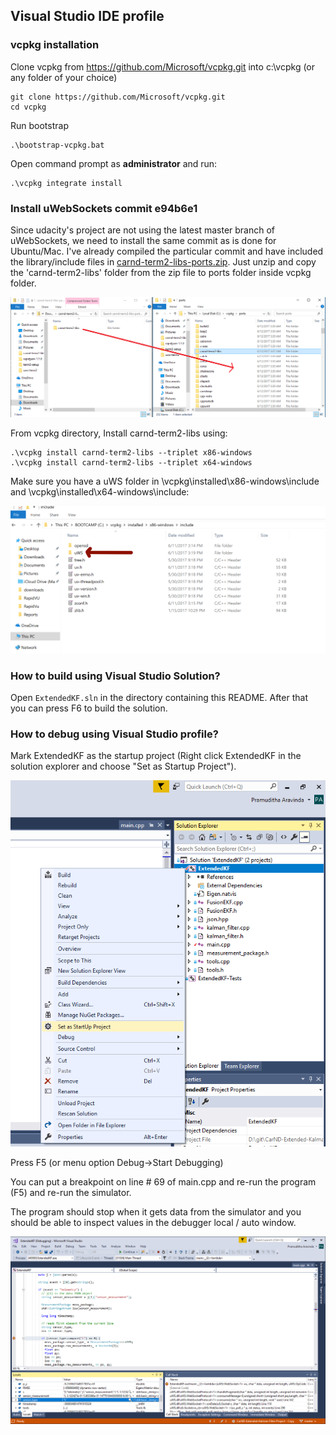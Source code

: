 ## Visual Studio IDE profile

[//]: # (Image References)
[copy_to_ports]: ./images/copy_to_ports.png
[uws_include]: ./images/uws_include.png
[startup]: ./images/startup.png
[debug]: ./images/debug.png

### vcpkg installation

Clone vcpkg from https://github.com/Microsoft/vcpkg.git into c:\vcpkg (or any folder of your choice)

```
git clone https://github.com/Microsoft/vcpkg.git
cd vcpkg
```

Run bootstrap

```
.\bootstrap-vcpkg.bat
```

Open command prompt as **administrator** and run:

```
.\vcpkg integrate install
```

### Install uWebSockets commit e94b6e1

Since udacity's project are not using the latest master branch of uWebSockets, we need to install the same commit as is done for Ubuntu/Mac. I've already compiled the particular commit and have included the library/include files in [carnd-term2-libs-ports.zip](https://raw.githubusercontent.com/drganjoo/term2-setup/master/carnd-term2-libs-ports.zip). Just unzip and copy the 'carnd-term2-libs' folder from the zip file to ports folder inside vcpkg folder.

![copy_to_ports]

From vcpkg directory, Install carnd-term2-libs using:

```
.\vcpkg install carnd-term2-libs --triplet x86-windows
.\vcpkg install carnd-term2-libs --triplet x64-windows
```

Make sure you have a uWS folder in \vcpkg\installed\x86-windows\include and \vcpkg\installed\x64-windows\include:

![uws_include]


### How to build using Visual Studio Solution?

Open `ExtendedKF.sln` in the directory containing this README. After that you can press F6 to build the solution.

### How to debug using Visual Studio profile?

Mark ExtendedKF as the startup project (Right click ExtendedKF in the solution explorer and choose "Set as Startup Project").

![startup]

Press F5 (or menu option Debug->Start Debugging)

You can put a breakpoint on line # 69 of main.cpp and re-run the program (F5) and re-run the simulator.

The program should stop when it gets data from the simulator and you should be able to inspect values in the debugger local / auto window.

![debug]

